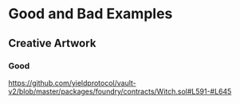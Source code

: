 
# Good and Bad Examples 

## Creative Artwork

### Good
https://github.com/yieldprotocol/vault-v2/blob/master/packages/foundry/contracts/Witch.sol#L591-#L645


